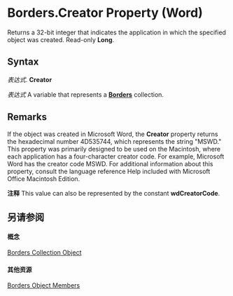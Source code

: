 
# Borders.Creator Property (Word)

Returns a 32-bit integer that indicates the application in which the specified object was created. Read-only  **Long**.


## Syntax

 _表达式_. **Creator**

 _表达式_ A variable that represents a **[Borders](6dd1d4cc-2dcf-22c7-a299-4721a5543ba3.md)** collection.


## Remarks

If the object was created in Microsoft Word, the  **Creator** property returns the hexadecimal number 4D535744, which represents the string "MSWD." This property was primarily designed to be used on the Macintosh, where each application has a four-character creator code. For example, Microsoft Word has the creator code MSWD. For additional information about this property, consult the language reference Help included with Microsoft Office Macintosh Edition.


 **注释**  This value can also be represented by the constant  **wdCreatorCode**.


## 另请参阅


#### 概念


[Borders Collection Object](6dd1d4cc-2dcf-22c7-a299-4721a5543ba3.md)
#### 其他资源


[Borders Object Members](http://msdn.microsoft.com/library/7c391c32-ebf4-9ca7-a740-0205852f1bab%28Office.15%29.aspx)